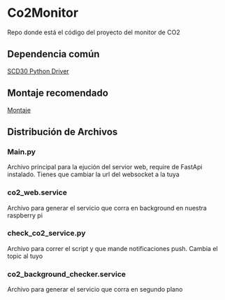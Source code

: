 # Co2Monitor
Repo donde está el código del proyecto del monitor de CO2

## Dependencia común
[SCD30 Python Driver](https://pypi.org/project/scd30-i2c/)

## Montaje recomendado
[Montaje](https://github.com/Sensirion/python-i2c-scd30)

## Distribución de Archivos

### Main.py
Archivo principal para la ejución del servior web, require de FastApi instalado. Tienes que cambiar la url del websocket a la tuya

### co2_web.service
Archivo para generar el servicio que corra en background en nuestra raspberry pi

### check_co2_service.py
Archivo para correr el script y que mande notificaciones push. Cambia el topic al tuyo

### co2_background_checker.service
Archivo para generar el servicio que corra en segundo plano

